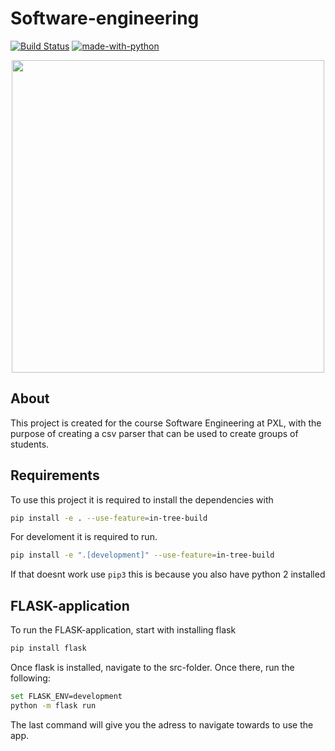 # Software-engineering

[![Build Status](https://dev.azure.com/3AONA/Software%20engineering/_apis/build/status/timmermansjoy.Software-engineering?branchName=refs%2Fpull%2F1%2Fmerge)](https://dev.azure.com/3AONA/Software%20engineering/_build/latest?definitionId=1&branchName=refs%2Fpull%2F1%2Fmerge)
[![made-with-python](https://img.shields.io/badge/Made%20with-Python-1f425f.svg)](https://www.python.org/)

<p align="center">
  <img width="500px" src="https://images.unsplash.com/photo-1538474705339-e87de81450e8?ixlib=rb-1.2.1&ixid=MnwxMjA3fDB8MHxwaG90by1wYWdlfHx8fGVufDB8fHx8&auto=format&fit=crop&w=1470&q=80">
</p>

## About

This project is created for the course Software Engineering at PXL, with the purpose of creating a csv parser that can be used to create groups of students.

## Requirements

To use this project it is required to install the dependencies with

```bash
pip install -e . --use-feature=in-tree-build
```

For develoment it is required to run.

```bash
pip install -e ".[development]" --use-feature=in-tree-build
```

If that doesnt work use `pip3` this is because you also have python 2 installed

## FLASK-application

To run the FLASK-application, start with installing flask

```bash
pip install flask
```

Once flask is installed, navigate to the src-folder. Once there, run the following:

```bash
set FLASK_ENV=development
python -m flask run
```

The last command will give you the adress to navigate towards to use the app.
